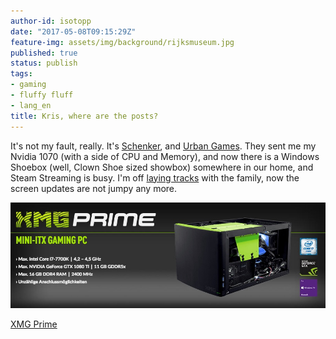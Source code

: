 ```yaml
---
author-id: isotopp
date: "2017-05-08T09:15:29Z"
feature-img: assets/img/background/rijksmuseum.jpg
published: true
status: publish
tags:
- gaming
- fluffy fluff
- lang_en
title: Kris, where are the posts?
---
```

It's not my fault, really. It's
[Schenker](https://www.mysn.de/xmg-gaming-desktop-pcs/xmg-prime), and 
[Urban Games](http://store.steampowered.com/app/446800/Transport_Fever/). 
They sent me my Nvidia 1070 (with a side of CPU and Memory), and now there
is a Windows Shoebox (well, Clown Shoe sized showbox) somewhere in our home,
and Steam Streaming is busy. I'm off 
[laying tracks](https://steamcommunity.com/sharedfiles/filedetails/?id=816733942)
with the family, now the screen updates are not jumpy any more.

[![](/uploads/2017/05/schenker-xmg-prime.jpg)](https://www.mysn.de/xmg-gaming-desktop-pcs/xmg-prime)

[XMG Prime](https://www.mysn.de/xmg-gaming-desktop-pcs/xmg-prime)
